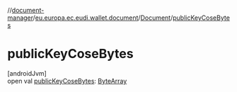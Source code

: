 //[document-manager](../../../index.md)/[eu.europa.ec.eudi.wallet.document](../index.md)/[Document](index.md)/[publicKeyCoseBytes](public-key-cose-bytes.md)

# publicKeyCoseBytes

[androidJvm]\
open val [publicKeyCoseBytes](public-key-cose-bytes.md): [ByteArray](https://kotlinlang.org/api/latest/jvm/stdlib/kotlin-stdlib/kotlin/-byte-array/index.html)
